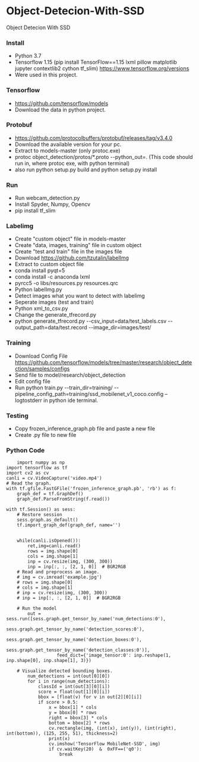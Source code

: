 # Object-Detecion-With-SSD
Object Detecion With SSD

### Install
- Python 3.7
- Tensorflow 1.15 (pip install TensorFlow==1.15 lxml pillow matplotlib jupyter contextlib2 cython tf_slim) https://www.tensorflow.org/versions
-  Were used in this project.

### Tensorflow
- https://github.com/tensorflow/models
- Download the data in python project.

### Protobuf
- https://github.com/protocolbuffers/protobuf/releases/tag/v3.4.0
- Download the available version for your pc.
- Extract to models-master (only protoc.exe)
- protoc object_detection/protos/*.proto --python_out=. (This code should run in, where protoc exe, with python terminal)
- also run python setup.py build and python setup.py install

### Run
- Run webcam_detection.py
- Install Spyder, Numpy, Opencv
- pip install tf_slim

### Labelimg
- Create "custom object" file in models-master
- Create "data, images, training" file in custom object
- Create "test and train" file in the images file
- Download https://github.com/tzutalin/labelImg
- Extract to custom object file
- conda install pyqt=5 
- conda install -c anaconda lxml
- pyrcc5 -o libs/resources.py resources.qrc
- Python labelImg.py
- Detect images what you want to detect with labelimg
- Seperate images (test and train)
- Python xml_to_csv.py
- Change the generate_tfrecord.py
- python generate_tfrecord.py --csv_input=data/test_labels.csv --output_path=data/test.record --image_dir=images/test/

### Training

- Download Config File https://github.com/tensorflow/models/tree/master/research/object_detection/samples/configs
- Send file to model/research/object_detection
- Edit config file
- Run python train.py --train_dir=training/ --pipeline_config_path=training/ssd_mobilenet_v1_coco.config –logtostderr in python ide terminal.

### Testing
- Copy frozen_inference_graph.pb file and paste a new file
- Create .py file to new file

### Python Code
        import numpy as np
    import tensorflow as tf
    import cv2 as cv
    canli = cv.VideoCapture('video.mp4')
    # Read the graph.
    with tf.gfile.FastGFile('frozen_inference_graph.pb', 'rb') as f:
        graph_def = tf.GraphDef()
        graph_def.ParseFromString(f.read())

    with tf.Session() as sess:
        # Restore session
        sess.graph.as_default()
        tf.import_graph_def(graph_def, name='')


        while(canli.isOpened()):
            ret,img=canli.read()     
            rows = img.shape[0]
            cols = img.shape[1]
            inp = cv.resize(img, (300, 300))
            inp = inp[:, :, [2, 1, 0]]  # BGR2RGB 
        # Read and preprocess an image.
        # img = cv.imread('example.jpg')
        # rows = img.shape[0]
        # cols = img.shape[1]
        # inp = cv.resize(img, (300, 300))
        # inp = inp[:, :, [2, 1, 0]]  # BGR2RGB

        # Run the model
            out = sess.run([sess.graph.get_tensor_by_name('num_detections:0'),
                        sess.graph.get_tensor_by_name('detection_scores:0'),
                        sess.graph.get_tensor_by_name('detection_boxes:0'),
                        sess.graph.get_tensor_by_name('detection_classes:0')],
                       feed_dict={'image_tensor:0': inp.reshape(1, inp.shape[0], inp.shape[1], 3)})

        # Visualize detected bounding boxes.
            num_detections = int(out[0][0])
            for i in range(num_detections):
                classId = int(out[3][0][i])
                score = float(out[1][0][i])
                bbox = [float(v) for v in out[2][0][i]]
                if score > 0.5:
                    x = bbox[1] * cols
                    y = bbox[0] * rows
                    right = bbox[3] * cols
                    bottom = bbox[2] * rows
                    cv.rectangle(img, (int(x), int(y)), (int(right), int(bottom)), (125, 255, 51), thickness=2)
                    print(x)
                    cv.imshow('TensorFlow MobileNet-SSD', img)
                    if cv.waitKey(20)  &  0xFF==('q0'):
                        break








